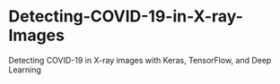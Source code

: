 # Detecting-COVID-19-in-X-ray-Images
Detecting COVID-19 in X-ray images with Keras, TensorFlow, and Deep Learning
